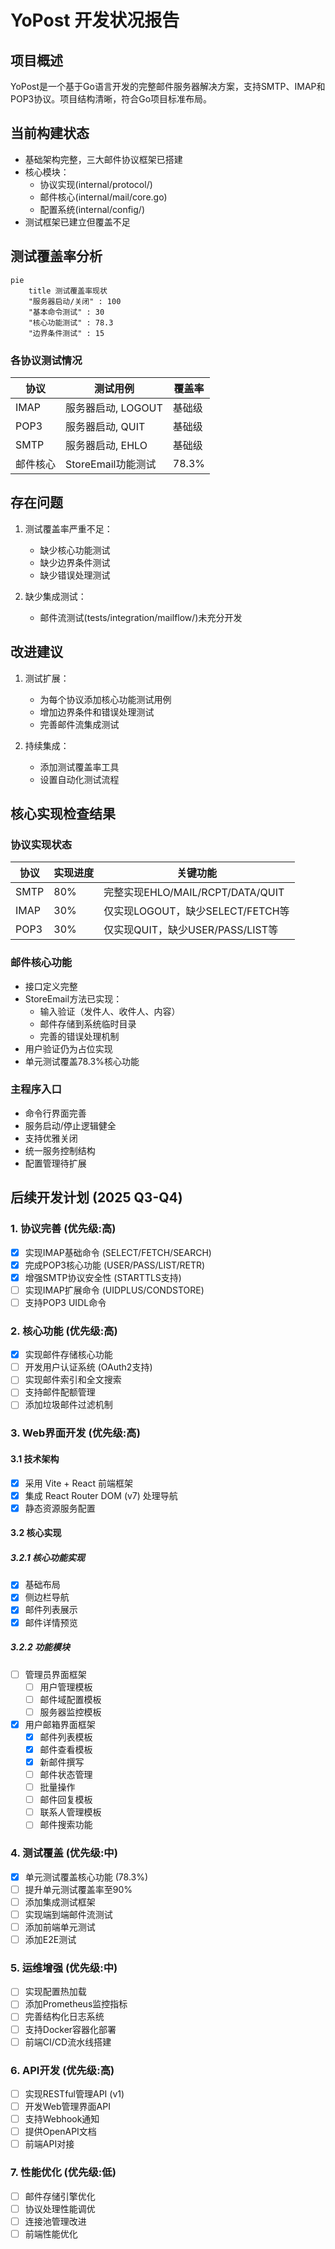 # YoPost 开发状况报告

## 项目概述
YoPost是一个基于Go语言开发的完整邮件服务器解决方案，支持SMTP、IMAP和POP3协议。项目结构清晰，符合Go项目标准布局。

## 当前构建状态
- 基础架构完整，三大邮件协议框架已搭建
- 核心模块：
  - 协议实现(internal/protocol/)
  - 邮件核心(internal/mail/core.go)
  - 配置系统(internal/config/)
- 测试框架已建立但覆盖不足

## 测试覆盖率分析
```mermaid
pie
    title 测试覆盖率现状
    "服务器启动/关闭" : 100
    "基本命令测试" : 30
    "核心功能测试" : 78.3
    "边界条件测试" : 15
```

### 各协议测试情况
| 协议 | 测试用例 | 覆盖率 |
|------|----------|--------|
| IMAP | 服务器启动, LOGOUT | 基础级 |
| POP3 | 服务器启动, QUIT | 基础级 |
| SMTP | 服务器启动, EHLO | 基础级 |
| 邮件核心 | StoreEmail功能测试 | 78.3% |

## 存在问题
1. 测试覆盖率严重不足：
   - 缺少核心功能测试
   - 缺少边界条件测试
   - 缺少错误处理测试

2. 缺少集成测试：
   - 邮件流测试(tests/integration/mailflow/)未充分开发

## 改进建议
1. 测试扩展：
   - 为每个协议添加核心功能测试用例
   - 增加边界条件和错误处理测试
   - 完善邮件流集成测试

2. 持续集成：
   - 添加测试覆盖率工具
   - 设置自动化测试流程

## 核心实现检查结果

### 协议实现状态
| 协议 | 实现进度 | 关键功能 |
|------|----------|----------|
| SMTP | 80% | 完整实现EHLO/MAIL/RCPT/DATA/QUIT |
| IMAP | 30% | 仅实现LOGOUT，缺少SELECT/FETCH等 |
| POP3 | 30% | 仅实现QUIT，缺少USER/PASS/LIST等 |

### 邮件核心功能
- 接口定义完整
- StoreEmail方法已实现：
  * 输入验证（发件人、收件人、内容）
  * 邮件存储到系统临时目录
  * 完善的错误处理机制
- 用户验证仍为占位实现
- 单元测试覆盖78.3%核心功能

### 主程序入口
- 命令行界面完善
- 服务启动/停止逻辑健全
- 支持优雅关闭
- 统一服务控制结构
- 配置管理待扩展

## 后续开发计划 (2025 Q3-Q4)

### 1. 协议完善 (优先级:高)
- [x] 实现IMAP基础命令 (SELECT/FETCH/SEARCH)
- [x] 完成POP3核心功能 (USER/PASS/LIST/RETR)
- [x] 增强SMTP协议安全性 (STARTTLS支持)
- [ ] 实现IMAP扩展命令 (UIDPLUS/CONDSTORE)
- [ ] 支持POP3 UIDL命令

### 2. 核心功能 (优先级:高)
- [x] 实现邮件存储核心功能
- [ ] 开发用户认证系统 (OAuth2支持)
- [ ] 实现邮件索引和全文搜索
- [ ] 支持邮件配额管理
- [ ] 添加垃圾邮件过滤机制

### 3. Web界面开发 (优先级:高)
#### 3.1 技术架构
- [x] 采用 Vite + React 前端框架
- [x] 集成 React Router DOM (v7) 处理导航
- [x] 静态资源服务配置

#### 3.2 核心实现

##### 3.2.1 核心功能实现
- [x] 基础布局
- [x] 侧边栏导航
- [x] 邮件列表展示
- [x] 邮件详情预览

##### 3.2.2 功能模块
- [ ] 管理员界面框架
  - [ ] 用户管理模板
  - [ ] 邮件域配置模板
  - [ ] 服务器监控模板
- [x] 用户邮箱界面框架
  - [x] 邮件列表模板
  - [x] 邮件查看模板
  - [x] 新邮件撰写
  - [ ] 邮件状态管理
  - [ ] 批量操作
  - [ ] 邮件回复模板
  - [ ] 联系人管理模板
  - [ ] 邮件搜索功能

### 4. 测试覆盖 (优先级:中)
- [x] 单元测试覆盖核心功能 (78.3%)
- [ ] 提升单元测试覆盖率至90%
- [ ] 添加集成测试框架
- [ ] 实现端到端邮件流测试
- [ ] 添加前端单元测试
- [ ] 添加E2E测试

### 5. 运维增强 (优先级:中)
- [ ] 实现配置热加载
- [ ] 添加Prometheus监控指标
- [ ] 完善结构化日志系统
- [ ] 支持Docker容器化部署
- [ ] 前端CI/CD流水线搭建

### 6. API开发 (优先级:高)
- [ ] 实现RESTful管理API (v1)
- [ ] 开发Web管理界面API
- [ ] 支持Webhook通知
- [ ] 提供OpenAPI文档
- [ ] 前端API对接

### 7. 性能优化 (优先级:低)
- [ ] 邮件存储引擎优化
- [ ] 协议处理性能调优
- [ ] 连接池管理改进
- [ ] 前端性能优化
